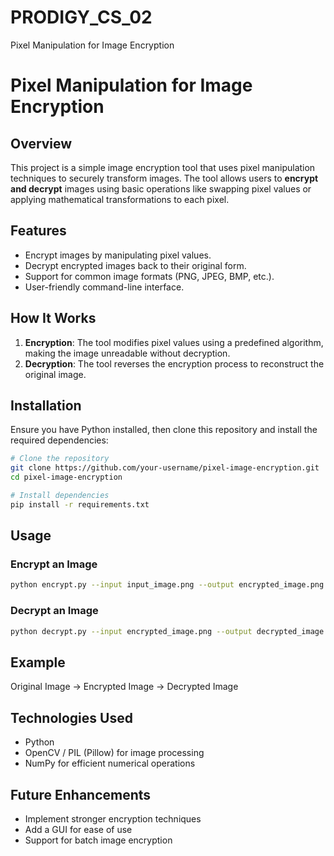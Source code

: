 # PRODIGY_CS_02
Pixel Manipulation for Image Encryption
# Pixel Manipulation for Image Encryption

## Overview
This project is a simple image encryption tool that uses pixel manipulation techniques to securely transform images. The tool allows users to **encrypt and decrypt** images using basic operations like swapping pixel values or applying mathematical transformations to each pixel. 

## Features
- Encrypt images by manipulating pixel values.
- Decrypt encrypted images back to their original form.
- Support for common image formats (PNG, JPEG, BMP, etc.).
- User-friendly command-line interface.

## How It Works
1. **Encryption**: The tool modifies pixel values using a predefined algorithm, making the image unreadable without decryption.
2. **Decryption**: The tool reverses the encryption process to reconstruct the original image.

## Installation
Ensure you have Python installed, then clone this repository and install the required dependencies:

```bash
# Clone the repository
git clone https://github.com/your-username/pixel-image-encryption.git
cd pixel-image-encryption

# Install dependencies
pip install -r requirements.txt
```

## Usage
### Encrypt an Image
```bash
python encrypt.py --input input_image.png --output encrypted_image.png --key your_secret_key
```

### Decrypt an Image
```bash
python decrypt.py --input encrypted_image.png --output decrypted_image.png --key your_secret_key
```

## Example
Original Image → Encrypted Image → Decrypted Image


## Technologies Used
- Python
- OpenCV / PIL (Pillow) for image processing
- NumPy for efficient numerical operations

## Future Enhancements
- Implement stronger encryption techniques
- Add a GUI for ease of use
- Support for batch image encryption
